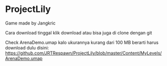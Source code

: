 # ProjectLily
Game made by Jangkric

Cara download tinggal klik download atau bisa juga di clone dengan git

Check ArenaDemo.umap kalo ukurannya kurang dari 100 MB berarti harus download dulu disini: https://github.com/JRTRespawn/ProjectLily/blob/master/Content/MyLevels/ArenaDemo.umap
